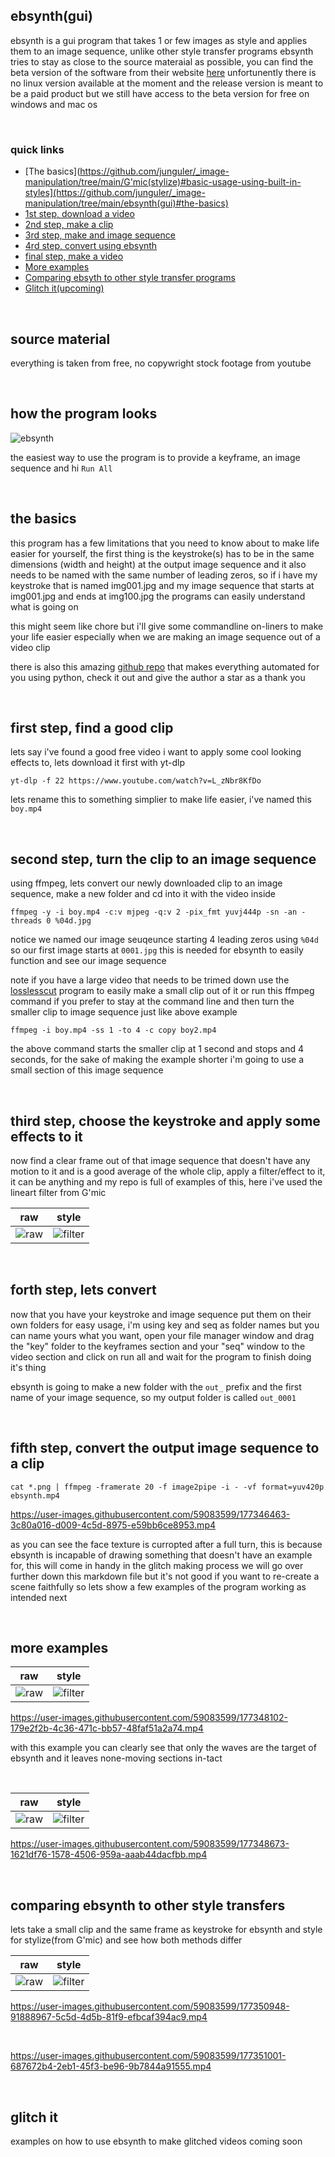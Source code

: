 ## ebsynth(gui)
ebsynth is a gui program that takes 1 or few images as style and applies them to an image sequence, unlike other style transfer programs ebsynth tries to stay as close to the source materaial as possible, you can find the beta version of the software from their website [here](https://ebsynth.com/) unfortunently there is no linux version available at the moment and the release version is meant to be a paid product but we still have access to the beta version for free on windows and mac os

<br>

### quick links
 * [The basics](https://github.com/junguler/_image-manipulation/tree/main/G'mic(stylize)#basic-usage-using-built-in-styles](https://github.com/junguler/_image-manipulation/tree/main/ebsynth(gui)#the-basics)
 * [1st step, download a video](https://github.com/junguler/_image-manipulation/tree/main/ebsynth(gui)#first-step-find-a-good-clip)
 * [2nd step, make a clip](https://github.com/junguler/_image-manipulation/tree/main/ebsynth(gui)#second-step-turn-the-clip-to-an-image-sequence)
 * [3rd step, make and image sequence](https://github.com/junguler/_image-manipulation/tree/main/ebsynth(gui)#third-step-choose-the-keystroke-and-apply-some-effects-to-it)
 * [4rd step, convert using ebsynth](https://github.com/junguler/_image-manipulation/tree/main/ebsynth(gui)#forth-step-lets-convert)
 * [final step, make a video](https://github.com/junguler/_image-manipulation/tree/main/ebsynth(gui)#fifth-step-convert-the-output-image-sequence-to-a-clip)
 * [More examples](https://github.com/junguler/_image-manipulation/tree/main/ebsynth(gui)#more-examples)
 * [Comparing ebsyth to other style transfer programs](https://github.com/junguler/_image-manipulation/tree/main/ebsynth(gui)#comparing-ebsynth-to-other-style-transfers)
 * [Glitch it(upcoming)](https://github.com/junguler/_image-manipulation/tree/main/ebsynth(gui)#glitch-it)

<br>

## source material
everything is taken from free, no copywright stock footage from youtube

<br>

## how the program looks
![ebsynth](examples/ebsynth.png)

the easiest way to use the program is to provide a keyframe, an image sequence and hi `Run All`

<br>

## the basics
this program has a few limitations that you need to know about to make life easier for yourself, the first thing is the keystroke(s) has to be in the same dimensions (width and height) at the output image sequence and it also needs to be named with the same number of leading zeros, so if i have my keystroke that is named img001.jpg and my image sequence that starts at img001.jpg and ends at img100.jpg the programs can easily understand what is going on

this might seem like chore but i'll give some commandline on-liners to make your life easier especially when we are making an image sequence out of a video clip

there is also this amazing [github repo](https://github.com/MyNameJeremy/EzEb) that makes everything automated for you using python, check it out and give the author a star as a thank you

<br>

## first step, find a good clip
lets say i've found a good free video i want to apply some cool looking effects to, lets download it first with yt-dlp

```
yt-dlp -f 22 https://www.youtube.com/watch?v=L_zNbr8KfDo
```

lets rename this to something simplier to make life easier, i've named this `boy.mp4`

<br>

## second step, turn the clip to an image sequence
using ffmpeg, lets convert our newly downloaded clip to an image sequence, make a new folder and cd into it with the video inside

```
ffmpeg -y -i boy.mp4 -c:v mjpeg -q:v 2 -pix_fmt yuvj444p -sn -an -threads 0 %04d.jpg
```

notice we named our image seuqeunce starting 4 leading zeros using `%04d` so our first image starts at `0001.jpg` this is needed for ebsynth to easily function and see our image sequence

note if you have a large video that needs to be trimed down use the [losslesscut](https://github.com/mifi/lossless-cut/releases) program to easily make a small clip out of it or run this ffmpeg command if you prefer to stay at the command line and then turn the smaller clip to image sequence just like above example

```
ffmpeg -i boy.mp4 -ss 1 -to 4 -c copy boy2.mp4
```

the above command starts the smaller clip at 1 second and stops and 4 seconds, for the sake of making the example shorter i'm going to use a small section of this image sequence

<br>

## third step, choose the keystroke and apply some effects to it
now find a clear frame out of that image sequence that doesn't have any motion to it and is a good average of the whole clip, apply a filter/effect to it, it can be anything and my repo is full of examples of this, here i've used the lineart filter from G'mic

| raw | style |
| --- | --- |
| ![raw](examples/B-raw.jpg) | ![filter](examples/B-key.jpg) |

<br>

## forth step, lets convert
now that you have your keystroke and image sequence put them on their own folders for easy usage, i'm using key and seq as folder names but you can name yours what you want, open your file manager window and drag the "key" folder to the keyframes section and your "seq" window to the video section and click on run all and wait for the program to finish doing it's thing

ebsynth is going to make a new folder with the `out_` prefix and the first name of your image sequence, so my output folder is called `out_0001`

<br>

## fifth step, convert the output image sequence to a clip
```
cat *.png | ffmpeg -framerate 20 -f image2pipe -i - -vf format=yuv420p ebsynth.mp4
```

https://user-images.githubusercontent.com/59083599/177346463-3c80a016-d009-4c5d-8975-e59bb6ce8953.mp4

as you can see the face texture is curropted after a full turn, this is because ebsynth is incapable of drawing something that doesn't have an example for, this will come in handy in the glitch making process we will go over further down this markdown file but it's not good if you want to re-create a scene faithfully so lets show a few examples of the program working as intended next

<br>

## more examples

| raw | style |
| --- | --- |
| ![raw](examples/w-raw.jpg) | ![filter](examples/w-key.jpg) |

https://user-images.githubusercontent.com/59083599/177348102-179e2f2b-4c36-471c-bb57-48faf51a2a74.mp4

with this example you can clearly see that only the waves are the target of ebsynth and it leaves none-moving sections in-tact

<br>

| raw | style |
| --- | --- |
| ![raw](examples/raw2.jpg) | ![filter](examples/i-key.jpg) |

https://user-images.githubusercontent.com/59083599/177348673-1621df76-1578-4506-959a-aaab44dacfbb.mp4

<br>

## comparing ebsynth to other style transfers
lets take a small clip and the same frame as keystroke for ebsynth and style for stylize(from G'mic) and see how both methods differ

| raw | style |
| --- | --- |
| ![raw](examples/D-raw.jpg) | ![filter](examples/D-key.jpg) |

https://user-images.githubusercontent.com/59083599/177350948-91888967-5c5d-4d5b-81f9-efbcaf394ac9.mp4

<br>

https://user-images.githubusercontent.com/59083599/177351001-687672b4-2eb1-45f3-be96-9b7844a91555.mp4

<br>

## glitch it
examples on how to use ebsynth to make glitched videos coming soon
